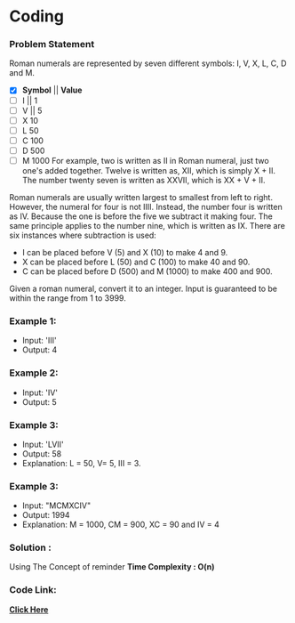 # Coding
### Problem Statement
Roman numerals are represented by seven different symbols: I, V, X, L, C, D and M.

- [x]  **Symbol**  ||     **Value**
- [ ]    I         ||      1
- [ ]    V         ||    5
- [ ]    X             10
- [ ]    L             50
- [ ]    C             100
- [ ]    D             500
- [ ]    M             1000
For example, two is written as II in Roman numeral, just two one's added together. Twelve is written as, XII, which is simply X + II. The number twenty seven is written as XXVII, which is XX + V + II.

Roman numerals are usually written largest to smallest from left to right. However, the numeral for four is not IIII. Instead, the number four is written as IV. Because the one is before the five we subtract it making four. 
The same principle applies to the number nine, which is written as IX. There are six instances where subtraction is used:
* I can be placed before V (5) and X (10) to make 4 and 9. 
* X can be placed before L (50) and C (100) to make 40 and 90. 
* C can be placed before D (500) and M (1000) to make 400 and 900.

Given a roman numeral, convert it to an integer. Input is guaranteed to be within the range from 1 to 3999.

### Example 1:

* Input: 'III'
* Output: 4

### Example 2:

* Input: 'IV'
* Output: 5
 
### Example 3:

* Input: 'LVII'
* Output: 58
* Explanation: L = 50, V= 5, III = 3.

### Example 3:

* Input: "MCMXCIV"
* Output: 1994
* Explanation: M = 1000, CM = 900, XC = 90 and IV = 4
 

### Solution :
 Using The Concept of reminder 
 **Time Complexity : O(n)** 
 
 ### Code Link:
 
 [**Click Here**](https://github.com/imgauravsin/Coding/blob/master/LEETCODE/Palindrome%20Number/Palindrome%20Number.cpp)
 
 
